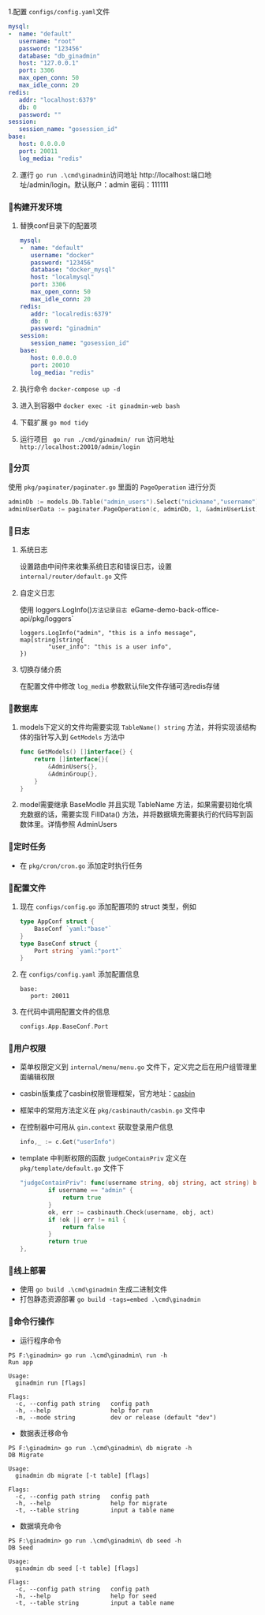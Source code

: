 
1.配置 `configs/config.yaml`文件
   
   ```yaml
   mysql:
   -  name: "default"
      username: "root"
      password: "123456"
      database: "db_ginadmin"
      host: "127.0.0.1"
      port: 3306
      max_open_conn: 50
      max_idle_conn: 20
   redis:
      addr: "localhost:6379"
      db: 0
      password: ""
   session:
      session_name: "gosession_id"
   base:
      host: 0.0.0.0
      port: 20011
      log_media: "redis"
   ```

2. 運行 `go run .\cmd\ginadmin`访问地址 http://localhost:端口地址/admin/login。默认账户：admin  密码：111111


### :small_blue_diamond:<a name="docker-compose">构建开发环境</a>

1. 替换conf目录下的配置项
   
   ```yaml
   mysql:
   -  name: "default"
      username: "docker"
      password: "123456"
      database: "docker_mysql"
      host: "localmysql"
      port: 3306
      max_open_conn: 50
      max_idle_conn: 20
   redis:
      addr: "localredis:6379"
      db: 0
      password: "ginadmin"
   session:
      session_name: "gosession_id"
   base:
      host: 0.0.0.0
      port: 20010
      log_media: "redis"
   ```

2. 执行命令 `docker-compose up -d`

3. 进入到容器中 `docker exec -it ginadmin-web bash`

4. 下载扩展 `go mod tidy`

5. 运行项目 ` go run ./cmd/ginadmin/ run`  访问地址 `http://localhost:20010/admin/login`



### :small_blue_diamond:<a name="分页">分页</a>

 使用 `pkg/paginater/paginater.go` 里面的 `PageOperation` 进行分页
   
   ```go
   adminDb := models.Db.Table("admin_users").Select("nickname","username").Where("uid != ?", 1)
   adminUserData := paginater.PageOperation(c, adminDb, 1, &adminUserList)
   ```


### :small_blue_diamond:<a name="日志">日志</a>

1. 系统日志
   
   设置路由中间件来收集系统日志和错误日志，设置 `internal/router/default.go` 文件

2. 自定义日志
   
   使用 loggers.LogInfo()` 方法记录日志  `eGame-demo-back-office-api/pkg/loggers`
   
   ```golang
   loggers.LogInfo("admin", "this is a info message", map[string]string{
           "user_info": "this is a user info",
   })
   ```

3. 切换存储介质
   
   在配置文件中修改 `log_media` 参数默认file文件存储可选redis存储

### :small_blue_diamond:<a name="数据库">数据库</a>

1. models下定义的文件均需要实现 `TableName() string`  方法，并将实现该结构体的指针写入到 `GetModels` 方法中
   
   ```go
   func GetModels() []interface{} {
       return []interface{}{
           &AdminUsers{},
           &AdminGroup{},
       }
   }
   ```

2. model需要继承 BaseModle 并且实现 TableName 方法，如果需要初始化填充数据的话，需要实现 FillData() 方法，并将数据填充需要执行的代码写到函数体里。详情参照 AdminUsers

### :small_blue_diamond:<a name="定时任务">定时任务</a>

- 在 `pkg/cron/cron.go`  添加定时执行任务

### :small_blue_diamond:<a name="配置文件">配置文件</a>

1. 现在 `configs/config.go` 添加配置项的 struct 类型，例如
   
   ```go
   type AppConf struct {
       BaseConf `yaml:"base"`
   }
   type BaseConf struct {
       Port string `yaml:"port"`
   }
   ```

2. 在 `configs/config.yaml` 添加配置信息
   
   ```
   base:
      port: 20011
   ```

3. 在代码中调用配置文件的信息
   
   ```go
   configs.App.BaseConf.Port
   ```

### :small_blue_diamond:<a name="用户权限">用户权限</a>

- 菜单权限定义到 `internal/menu/menu.go` 文件下，定义完之后在用户组管理里面编辑权限

- casbin版集成了casbin权限管理框架，官方地址：[casbin](#https://casbin.org/docs/zh-CN/get-started)

- 框架中的常用方法定义在  `pkg/casbinauth/casbin.go` 文件中

- 在控制器中可用从 `gin.context` 获取登录用户信息
  
  ```go
  info,_ := c.Get("userInfo")
  ```

- template 中判断权限的函数 `judgeContainPriv` 定义在 `pkg/template/default.go` 文件下
  
  ```go
  "judgeContainPriv": func(username string, obj string, act string) bool {
          if username == "admin" {
              return true
          }
          ok, err := casbinauth.Check(username, obj, act)
          if !ok || err != nil {
              return false
          }
          return true
  },
  ```
### :small_blue_diamond:<a name="线上部署">线上部署</a>

- 使用 `go build .\cmd\ginadmin`  生成二进制文件
- 打包静态资源部署 `go build -tags=embed .\cmd\ginadmin` 

### :small_blue_diamond:<a name="命令行操作">命令行操作</a>

*  运行程序命令
```
PS F:\ginadmin> go run .\cmd\ginadmin\ run -h
Run app

Usage:
  ginadmin run [flags]

Flags:
  -c, --config path string   config path
  -h, --help                 help for run
  -m, --mode string          dev or release (default "dev")
```
* 数据表迁移命令
```
PS F:\ginadmin> go run .\cmd\ginadmin\ db migrate -h
DB Migrate

Usage:
  ginadmin db migrate [-t table] [flags]

Flags:
  -c, --config path string   config path
  -h, --help                 help for migrate
  -t, --table string         input a table name
```

*  数据填充命令
```
PS F:\ginadmin> go run .\cmd\ginadmin\ db seed -h   
DB Seed

Usage:
  ginadmin db seed [-t table] [flags]

Flags:
  -c, --config path string   config path
  -h, --help                 help for seed
  -t, --table string         input a table name
```